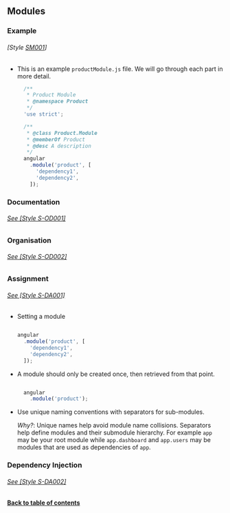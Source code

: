 ## Modules

### Example
###### [Style [SM001](./#s-m001)]
  - This is an example `productModule.js` file. We will go through each part in more detail.

    ```javascript
      /**
       * Product Module
       * @namespace Product
       */
      'use strict';

      /**
       * @class Product.Module
       * @memberOf Product
       * @desc A description
       */
      angular
        .module('product', [
          'dependency1',
          'dependency2',
        ]);
    ```

### Documentation
###### [See \[Style S-OD001\]](./organisation-documentation.md#s-od001)

### Organisation
###### [See \[Style S-OD002\]](./organisation-documentation.md#s-od002)

### Assignment
###### [See \[Style S-DA001\]](./di-assignment.md#s-da001)

  - Setting a module
    ```javascript

    angular
      .module('product', [
        'dependency1',
        'dependency2',
      ]);

    ```

  - A module should only be created once, then retrieved from that point.

    ```javascript

      angular
        .module('product');

    ```

  - Use unique naming conventions with separators for sub-modules.

    *Why?*: Unique names help avoid module name collisions. Separators help define modules and their submodule hierarchy. For example `app` may be your root module while `app.dashboard` and `app.users` may be modules that are used as dependencies of `app`.

### Dependency Injection
###### [See \[Style S-DA002\]](./di-assignment.md#s-da002)

**[Back to table of contents](../README.md/#table-of-contents)**
